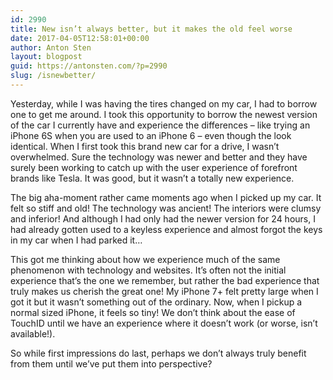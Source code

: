```yaml
---
id: 2990
title: New isn’t always better, but it makes the old feel worse
date: 2017-04-05T12:58:01+00:00
author: Anton Sten
layout: blogpost
guid: https://antonsten.com/?p=2990
slug: /isnewbetter/
---
```

Yesterday, while I was having the tires changed on my car, I had to borrow one to get me around. I took this opportunity to borrow the newest version of the car I currently have and experience the differences &#8211; like trying an iPhone 6S when you are used to an iPhone 6 &#8211; even though the look identical. When I first took this brand new car for a drive, I wasn’t overwhelmed. Sure the technology was newer and better and they have surely been working to catch up with the user experience of forefront brands like Tesla. It was good, but it wasn’t a totally new experience.

The big aha-moment rather came moments ago when I picked up my car. It felt so stiff and old! The technology was ancient! The interiors were clumsy and inferior! And although I had only had the newer version for 24 hours, I had already gotten used to a keyless experience and almost forgot the keys in my car when I had parked it…

This got me thinking about how we experience much of the same phenomenon with technology and websites. It’s often not the initial experience that’s the one we remember, but rather the bad experience that truly makes us cherish the great one! My iPhone 7+ felt pretty large when I got it but it wasn’t something out of the ordinary. Now, when I pickup a normal sized iPhone, it feels so tiny! We don’t think about the ease of TouchID until we have an experience where it doesn’t work (or worse, isn’t available!).

So while first impressions do last, perhaps we don’t always truly benefit from them until we’ve put them into perspective?
